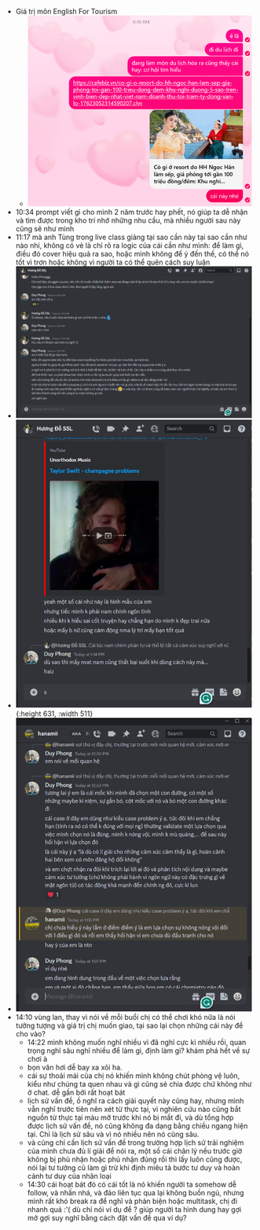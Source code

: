 - Giá trị môn English For Tourism
	- ![image.png](../assets/image_1698543453181_0.png)
- 10:34 prompt viết gì cho mình 2 năm trước hay phết, nó giúp ta dễ nhận và tìm được trong kho trí nhớ những nhu cầu, mà nhiều người sau này cũng sẽ như mình
- 11:17 mà anh Tùng trong live class giảng tại sao cần này tại sao cần như nào nhỉ, không có vẻ là chỉ rõ ra logic của cái cần như mình: để làm gì, điều đó cover hiệu quả ra sao, hoặc mình không để ý đến thế, có thể nó tốt vì trơn hoặc không vì người ta có thể quên cách suy luận
- ![image.png](../assets/image_1698555831576_0.png)
- ![image.png](../assets/image_1698560651297_0.png){:height 631, :width 511}
- ![image.png](../assets/image_1698560667827_0.png)
- 14:10 vùng lan, thay vì nói về mỗi buổi chị có thể chơi khó nữa là nói tưởng tượng và giá trị chị muốn giao, tại sao lại chọn những cái này để cho vào?
	- 14:22 mình không muốn nghĩ nhiều vì đã nghĩ cực kì nhiều rồi, quan trọng nghĩ sâu nghĩ nhiều để làm gì, định làm gì? khám phá hết về sự chơi à
	- bọn văn hơi dễ bay xa xôi ha.
	- cái sự thoải mái của chị nó khiến mình không chút phòng vệ luôn, kiểu như chúng ta quen nhau và gì cũng sẻ chia được chứ không như ở chat. dễ gần bởi rất hoạt bát
	- lịch sử vấn đề, ồ nghĩ ra cách giải quyết này cũng hay, nhưng mình vẫn nghĩ trước tiên nên xét từ thực tại, vì nghiên cứu nào cũng bắt nguồn từ thực tại màu mỡ trước khi nó bị mất đi, và dù tổng hợp được lịch sử vấn đề, nó cũng không đa dạng bằng chiều ngang hiện tại. Chỉ là lịch sử sâu và vì nó nhiều nên nó cũng sâu.
	- và cũng chỉ cần lịch sử vấn đề trong trường hợp lịch sử trải nghiệm của mình chưa đủ lí giải để nói ra, một số cái chân lý nếu trước giờ không bị phủ nhận hoặc phủ nhận đúng rồi thì lấy luôn cũng được, nói lại tư tưởng cũ làm gì trừ khi định miêu tả bước tư duy và hoàn cảnh tư duy của nhân loại
	- 14:30 cái hoạt bát đó có cái tốt là nó khiến người ta somehow dễ follow, và nhấn nhá, và đảo liên tục qua lại không buồn ngủ, nhưng mình rất khó break ra để nghĩ và phản biện hoặc multitask, chị đi nhanh quá :'( dù chỉ nói ví dụ để ? giúp người ta hình dung hay gợi mở gợi suy nghĩ bằng cách đặt vấn đề qua ví dụ?